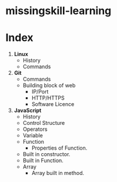 # **missingskill-learning**
# **Index**
1.  **Linux**
    * History
    * Commands
2. **Git**
    * Commands
    * Building block of web
        * IP/Port
        * HTTP/HTTPS
        * Software Licence
3. **JavaScript**
    * History
    * Control Structure
    * Operators
    * Variable    
    * Function
        * Properties of Function.  
    * Built in constructor.
    * Built in Function.
    * Array 
        * Array built in method.
